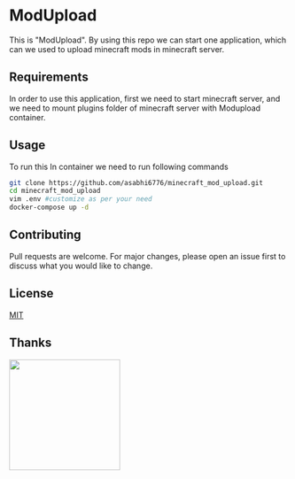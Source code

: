 # ModUpload

<p> This is "ModUpload". By using this repo we can start one application, which can we used to upload minecraft mods in minecraft server.</p>

## Requirements

<p>In order to use this application, first we need to start minecraft server, and we need to mount plugins folder of minecraft server with Modupload container.</p>

## Usage

To run this In container we need to run following commands

```bash
git clone https://github.com/asabhi6776/minecraft_mod_upload.git
cd minecraft_mod_upload
vim .env #customize as per your need
docker-compose up -d
```

## Contributing

<p>Pull requests are welcome. For major changes, please open an issue first to discuss what you would like to change.</p>

## License

[MIT](https://mit-license.org/)

## Thanks

<a href="https://www.buymeacoffee.com/asabhi6776"><img src="https://cdn.buymeacoffee.com/buttons/v2/default-yellow.png" width="200" /></a>
